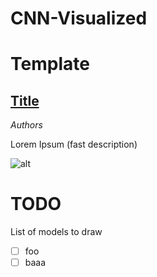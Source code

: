 # CNN-Visualized

# Template
## [Title]()
*Authors*

Lorem Ipsum (fast description)

![alt](https://kharshit.github.io/img/resnet_50.png)

# TODO
List of models to draw

- [ ] foo
- [ ] baaa
